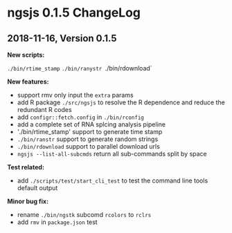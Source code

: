 # ngsjs 0.1.5 ChangeLog

## 2018-11-16, Version 0.1.5

**New scripts:**  

`./bin/rtime_stamp`
`./bin/ranystr
`./bin/rdownload`

**New features:**

- support rmv only input the `extra` params
- add R package `./src/ngsjs` to resolve the R dependence and reduce the redundant R codes
- add `configr::fetch.config` in `./bin/rconfig`
- add a complete set of RNA splcing analysis pipeline
- './bin/rtime_stamp' support to generate time stamp
- `./bin/ranstr` support to generate random strings
- `./bin/rdownload` support to parallel download urls
- `ngsjs --list-all-subcmds` return all sub-commands split by space

**Test related:**

- add `./scripts/test/start_cli_test` to test the command line tools default output

**Minor bug fix:**

- rename `./bin/ngstk` subcomd `rcolors` to `rclrs`
- add `rmv` in `package.json` test
